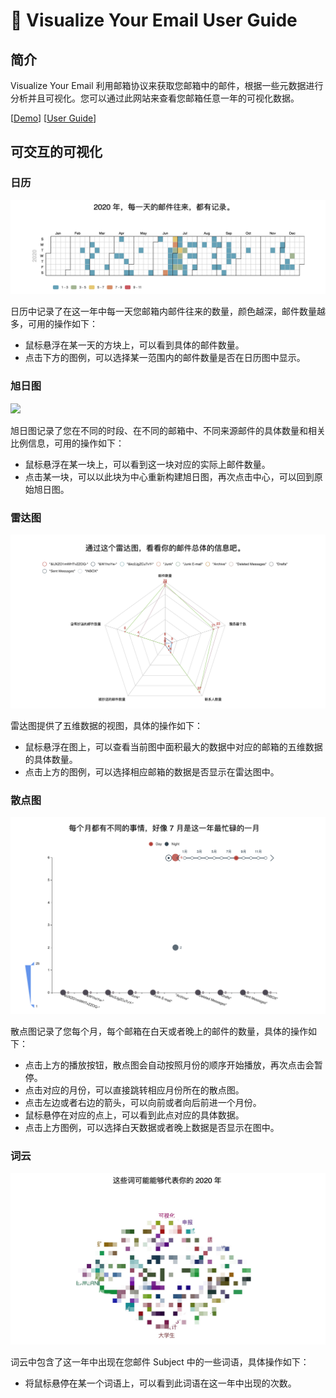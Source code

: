 # 📧 Visualize Your Email User Guide

## 简介

Visualize Your Email 利用邮箱协议来获取您邮箱中的邮件，根据一些元数据进行分析并且可视化。您可以通过此网站来查看您邮箱任意一年的可视化数据。

[[Demo](v.api.ifffff.cn/)] [[User Guide](https://cynricfeng.github.io/Visualize-Your-Email/)]

## 可交互的可视化

### 日历

![](./docs/assert/calendar.png)

日历中记录了在这一年中每一天您邮箱内邮件往来的数量，颜色越深，邮件数量越多，可用的操作如下：

- 鼠标悬浮在某一天的方块上，可以看到具体的邮件数量。
- 点击下方的图例，可以选择某一范围内的邮件数量是否在日历图中显示。

### 旭日图

![](./assert/sunrise.png)

旭日图记录了您在不同的时段、在不同的邮箱中、不同来源邮件的具体数量和相关比例信息，可用的操作如下：

- 鼠标悬浮在某一块上，可以看到这一块对应的实际上邮件数量。
- 点击某一块，可以以此块为中心重新构建旭日图，再次点击中心，可以回到原始旭日图。

### 雷达图

![](./docs/assert/radar.png)

雷达图提供了五维数据的视图，具体的操作如下：

- 鼠标悬浮在图上，可以查看当前图中面积最大的数据中对应的邮箱的五维数据的具体数量。
- 点击上方的图例，可以选择相应邮箱的数据是否显示在雷达图中。

### 散点图

![](./docs/assert/scater.png)

散点图记录了您每个月，每个邮箱在白天或者晚上的邮件的数量，具体的操作如下：

- 点击上方的播放按钮，散点图会自动按照月份的顺序开始播放，再次点击会暂停。
- 点击对应的月份，可以直接跳转相应月份所在的散点图。
- 点击左边或者右边的箭头，可以向前或者向后前进一个月份。
- 鼠标悬停在对应的点上，可以看到此点对应的具体数据。
- 点击上方图例，可以选择白天数据或者晚上数据是否显示在图中。

### 词云

![](./docs/assert/wordcloud.png)

词云中包含了这一年中出现在您邮件 Subject 中的一些词语，具体操作如下：

- 将鼠标悬停在某一个词语上，可以看到此词语在这一年中出现的次数。
